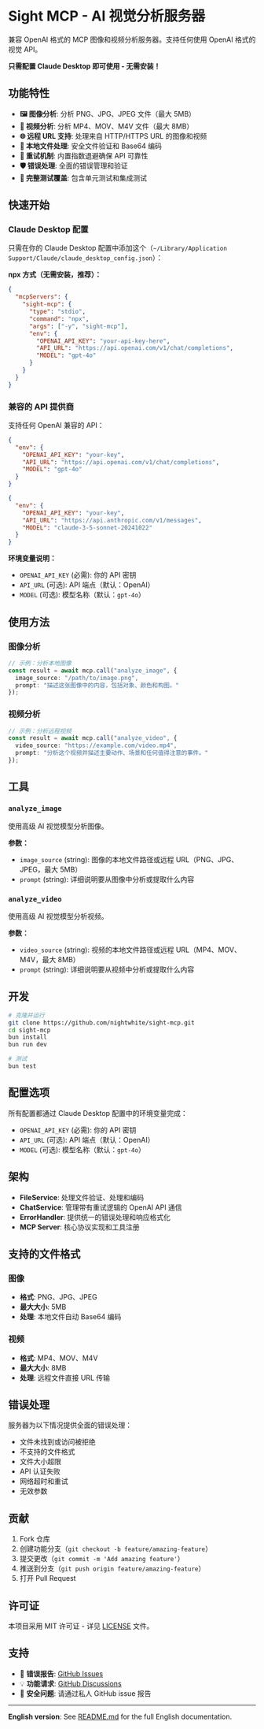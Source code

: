 # Sight MCP - AI 视觉分析服务器

兼容 OpenAI 格式的 MCP 图像和视频分析服务器。支持任何使用 OpenAI 格式的视觉 API。

**只需配置 Claude Desktop 即可使用 - 无需安装！**

## 功能特性

- **🖼️ 图像分析**: 分析 PNG、JPG、JPEG 文件（最大 5MB）
- **🎥 视频分析**: 分析 MP4、MOV、M4V 文件（最大 8MB）
- **🌐 远程 URL 支持**: 处理来自 HTTP/HTTPS URL 的图像和视频
- **📁 本地文件处理**: 安全文件验证和 Base64 编码
- **🔄 重试机制**: 内置指数退避确保 API 可靠性
- **🛡️ 错误处理**: 全面的错误管理和验证
- **🧪 完整测试覆盖**: 包含单元测试和集成测试

## 快速开始

### Claude Desktop 配置

只需在你的 Claude Desktop 配置中添加这个（`~/Library/Application Support/Claude/claude_desktop_config.json`）：

**npx 方式（无需安装，推荐）：**

```json
{
  "mcpServers": {
    "sight-mcp": {
      "type": "stdio",
      "command": "npx",
      "args": ["-y", "sight-mcp"],
      "env": {
        "OPENAI_API_KEY": "your-api-key-here",
        "API_URL": "https://api.openai.com/v1/chat/completions",
        "MODEL": "gpt-4o"
      }
    }
  }
}
```

### 兼容的 API 提供商

支持任何 OpenAI 兼容的 API：

```json
{
  "env": {
    "OPENAI_API_KEY": "your-key",
    "API_URL": "https://api.openai.com/v1/chat/completions",
    "MODEL": "gpt-4o"
  }
}
```

```json
{
  "env": {
    "OPENAI_API_KEY": "your-key",
    "API_URL": "https://api.anthropic.com/v1/messages",
    "MODEL": "claude-3-5-sonnet-20241022"
  }
}
```

**环境变量说明：**
- `OPENAI_API_KEY` (必需): 你的 API 密钥
- `API_URL` (可选): API 端点（默认：OpenAI）
- `MODEL` (可选): 模型名称（默认：`gpt-4o`）

## 使用方法

### 图像分析

```typescript
// 示例：分析本地图像
const result = await mcp.call("analyze_image", {
  image_source: "/path/to/image.png",
  prompt: "描述这张图像中的内容，包括对象、颜色和构图。"
});
```

### 视频分析

```typescript
// 示例：分析远程视频
const result = await mcp.call("analyze_video", {
  video_source: "https://example.com/video.mp4",
  prompt: "分析这个视频并描述主要动作、场景和任何值得注意的事件。"
});
```

## 工具

### `analyze_image`

使用高级 AI 视觉模型分析图像。

**参数：**

- `image_source` (string): 图像的本地文件路径或远程 URL（PNG、JPG、JPEG，最大 5MB）
- `prompt` (string): 详细说明要从图像中分析或提取什么内容

### `analyze_video`

使用高级 AI 视觉模型分析视频。

**参数：**

- `video_source` (string): 视频的本地文件路径或远程 URL（MP4、MOV、M4V，最大 8MB）
- `prompt` (string): 详细说明要从视频中分析或提取什么内容

## 开发

```bash
# 克隆并运行
git clone https://github.com/nightwhite/sight-mcp.git
cd sight-mcp
bun install
bun run dev

# 测试
bun test
```

## 配置选项

所有配置都通过 Claude Desktop 配置中的环境变量完成：

- `OPENAI_API_KEY` (必需): 你的 API 密钥
- `API_URL` (可选): API 端点（默认：OpenAI）
- `MODEL` (可选): 模型名称（默认：`gpt-4o`）

## 架构

- **FileService**: 处理文件验证、处理和编码
- **ChatService**: 管理带有重试逻辑的 OpenAI API 通信
- **ErrorHandler**: 提供统一的错误处理和响应格式化
- **MCP Server**: 核心协议实现和工具注册

## 支持的文件格式

### 图像

- **格式**: PNG、JPG、JPEG
- **最大大小**: 5MB
- **处理**: 本地文件自动 Base64 编码

### 视频

- **格式**: MP4、MOV、M4V
- **最大大小**: 8MB
- **处理**: 远程文件直接 URL 传输

## 错误处理

服务器为以下情况提供全面的错误处理：

- 文件未找到或访问被拒绝
- 不支持的文件格式
- 文件大小超限
- API 认证失败
- 网络超时和重试
- 无效参数

## 贡献

1. Fork 仓库
2. 创建功能分支（`git checkout -b feature/amazing-feature`）
3. 提交更改（`git commit -m 'Add amazing feature'`）
4. 推送到分支（`git push origin feature/amazing-feature`）
5. 打开 Pull Request

## 许可证

本项目采用 MIT 许可证 - 详见 [LICENSE](LICENSE) 文件。

## 支持

- 🐛 **错误报告**: [GitHub Issues](https://github.com/nightwhite/sight-mcp/issues)
- 💡 **功能请求**: [GitHub Discussions](https://github.com/nightwhite/sight-mcp/discussions)
- 📧 **安全问题**: 请通过私人 GitHub issue 报告

---

**English version**: See [README.md](./README.md) for the full English documentation.
